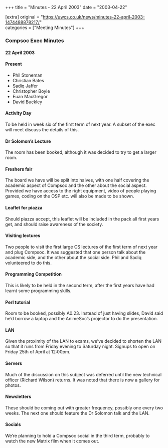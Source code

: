+++
title = "Minutes - 22 April 2003"
date = "2003-04-22"

[extra]
original = "https://uwcs.co.uk/news/minutes-22-april-2003-1474488878217/"    
categories = ["Meeting Minutes"]
+++

### Compsoc Exec Minutes

#### 22 April 2003

#### Present

  - Phil Stoneman
  - Christian Bates
  - Sadiq Jaffer
  - Christopher Boyle
  - Euan MacGregor
  - David Buckley

#### Activity Day

To be held in week six of the first term of next year. A subset of the exec will meet discuss the details of this.

#### Dr Solomon’s Lecture

The room has been booked, although it was decided to try to get a larger room.

#### Freshers fair

The board we have will be split into halves, with one half covering the academic aspect of Compsoc and the other about the social aspect. Provided we have access to the right equipment, video of people playing games, coding on the OSP etc. will also be made to be shown.

#### Leaflet for piazza

Should piazza accept, this leaflet will be included in the pack all first years get, and should raise awareness of the society.

#### Visiting lectures

Two people to visit the first large CS lectures of the first term of next year and plug Compsoc. It was suggested that one person talk about the academic side, and the other about the social side. Phil and Sadiq volunteered to do this.

#### Programming Competition

This is likely to be held in the second term, after the first years have had learnt some programming skills.

#### Perl tutorial

Room to be booked, possibly A0.23. Instead of just having slides, David said he’d borrow a laptop and the AnimeSoc’s projector to do the presentation.

#### LAN

Given the proximity of the LAN to exams, we’ve decided to shorten the LAN so that it runs from Friday evening to Saturday night. Signups to open on Friday 25th of April at 12:00pm.

#### Servers

Much of the discussion on this subject was deferred until the new technical officer (Richard Wilson) returns. It was noted that there is now a gallery for photos.

#### Newsletters

These should be coming out with greater frequency, possibly one every two weeks. The next one should feature the Dr Solomon talk and the LAN.

#### Socials

We’re planning to hold a Compsoc social in the third term, probably to watch the new Matrix film when it comes out.
